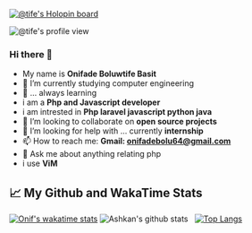 [![@tife's Holopin board](https://holopin.io/api/user/board?user=tife)](https://holopin.io/@tife)

![@tife's profile view](https://komarev.com/ghpvc/?username=onifs10&label=Profile%20views&color=0e75b6&style=flat")

### Hi there 👋
- My name is **Onifade Boluwtife Basit** 
- 📖 I’m currently studying computer engineering 
- 🌱 ... always learning
- i am a **Php and Javascript developer**
- i am intrested in **Php laravel javascript python java**
- 👯 I’m looking to collaborate on **open source projects**
- 🤔 I’m looking for help with ... currently **internship**
- 📫 How to reach me: **Gmail: onifadebolu64@gmail.com**
- 💬 Ask me about anything relating php 
- i use **ViM** 
&nbsp;

## :chart_with_upwards_trend:   My Github and WakaTime Stats
[![Onif's wakatime stats](https://github-readme-stats.vercel.app/api/wakatime?username=afe25143-fa08-4e23-9761-b362a25de483&border_radius=10)](#)
![Ashkan's github stats](https://github-readme-stats.vercel.app/api?username=onifs10&show_icons=true&theme=default&border_radius=10)
&nbsp;
[![Top Langs](https://github-readme-stats.vercel.app/api/top-langs/?username=onifs10&layout=compact&border_radius=10)](https://github.com/onifs10/onifs10)



<!--
**onifs10/onifs10** is a ✨ _special_ ✨ repository because its `README.md` (this file) appears on your GitHub profile.

Here are some ideas to get you started:

- 🔭 I’m currently working on ...
- 🌱 I’m currently learning ...
- 👯 I’m looking to collaborate on ...
- 🤔 I’m looking for help with ...
- 💬 Ask me about ...
- 📫 How to reach me: ...
- 😄 Pronouns: ...
- ⚡ Fun fact: ...
-->
